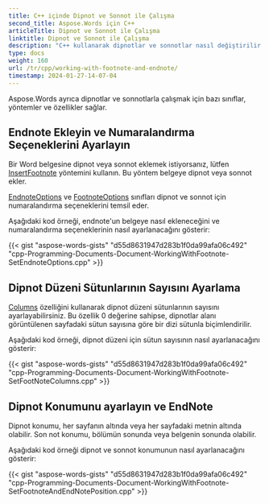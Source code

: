 ```yaml
---
title: C++ içinde Dipnot ve Sonnot ile Çalışma
second_title: Aspose.Words için C++
articleTitle: Dipnot ve Sonnot ile Çalışma
linktitle: Dipnot ve Sonnot ile Çalışma
description: "C++ kullanarak dipnotlar ve sonnotlar nasıl değiştirilir."
type: docs
weight: 160
url: /tr/cpp/working-with-footnote-and-endnote/
timestamp: 2024-01-27-14-07-04
---
```


Aspose.Words ayrıca dipnotlar ve sonnotlarla çalışmak için bazı sınıflar, yöntemler ve özellikler sağlar.

## Endnote Ekleyin ve Numaralandırma Seçeneklerini Ayarlayın

Bir Word belgesine dipnot veya sonnot eklemek istiyorsanız, lütfen [InsertFootnote](https://reference.aspose.com/words/cpp/aspose.words/documentbuilder/insertfootnote/) yöntemini kullanın. Bu yöntem belgeye dipnot veya sonnot ekler.

[EndnoteOptions](https://reference.aspose.com/words/cpp/aspose.words.notes/endnoteoptions/) ve [FootnoteOptions](https://reference.aspose.com/words/cpp/aspose.words.notes/footnoteoptions/) sınıfları dipnot ve sonnot için numaralandırma seçeneklerini temsil eder.

Aşağıdaki kod örneği, endnote'un belgeye nasıl ekleneceğini ve numaralandırma seçeneklerinin nasıl ayarlanacağını gösterir:

{{< gist "aspose-words-gists" "d55d8631947d283b1f0da99afa06c492" "cpp-Programming-Documents-Document-WorkingWithFootnote-SetEndnoteOptions.cpp" >}}

## Dipnot Düzeni Sütunlarının Sayısını Ayarlama

[Columns](https://reference.aspose.com/words/cpp/aspose.words.notes/footnoteoptions/get_columns/) özelliğini kullanarak dipnot düzeni sütunlarının sayısını ayarlayabilirsiniz. Bu özellik 0 değerine sahipse, dipnotlar alanı görüntülenen sayfadaki sütun sayısına göre bir dizi sütunla biçimlendirilir.

Aşağıdaki kod örneği, dipnot düzeni için sütun sayısının nasıl ayarlanacağını gösterir:

{{< gist "aspose-words-gists" "d55d8631947d283b1f0da99afa06c492" "cpp-Programming-Documents-Document-WorkingWithFootnote-SetFootNoteColumns.cpp" >}}

## Dipnot Konumunu ayarlayın ve EndNote

Dipnot konumu, her sayfanın altında veya her sayfadaki metnin altında olabilir. Son not konumu, bölümün sonunda veya belgenin sonunda olabilir.

Aşağıdaki kod örneği dipnot ve sonnot konumunun nasıl ayarlanacağını gösterir:

{{< gist "aspose-words-gists" "d55d8631947d283b1f0da99afa06c492" "cpp-Programming-Documents-Document-WorkingWithFootnote-SetFootnoteAndEndNotePosition.cpp" >}}
